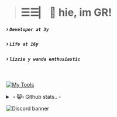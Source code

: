 > # ☰☰▏  👋 hie, im **GR**!
##### › `Developer at 3y`
##### › `Life at 16y`
##### › `lizzie y wanda enthusiastic`
<br>

[![My Tools](https://skillicons.dev/icons?i=js,nodejs,firebase,discord,html,css,tailwind,sass,npm&theme=dark)](https://github.com/GR0622)

<details>
    <summary><underline>・😸› Github stats..・</undedrline></summary>
<a href="https://github.com/guihrib">
<table>
  <tr>
    <td style="padding: 0; width=50%">
        <img src="https://github-readme-stats.vercel.app/api/?username=guihrib&show_icons=true&title_color=1c6cbf&text_color=246af9&bg_color=00000000&hide_border=true&icon_color=1c6cbf&hide_title=true&count_private=true"/>
    </td>
      <td style="padding: 0; width=50%">
        <img src="https://github-readme-stats.vercel.app/api/top-langs/?username=guihrib&show_icons=true&title_color=1c6cbf&text_color=246af9&bg_color=00000000&hide_border=true&icon_color=00000000&count_private=true"/>
    </td>
  </tr>
</table>
</a>
</details>

![Discord banner](https://discord.c99.nl/widget/theme-1/424931675009712128.png)
